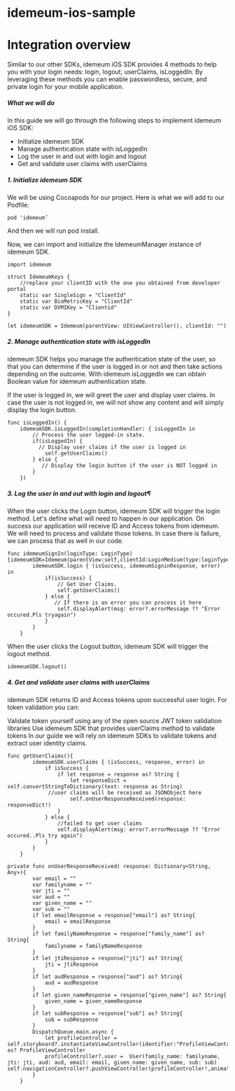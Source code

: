 # idemeum-ios-sample

# Integration overview

Similar to our other SDKs, idemeum iOS SDK provides 4 methods to help you with your login needs: login, logout, userClaims, isLoggedIn. By leveraging these methods you can enable passwordless, secure, and private login for your mobile application.

##### What we will do

In this guide we will go through the following steps to implement idemeum iOS SDK:

- Initialize idemeum SDK
- Manage authentication state with isLoggedIn
- Log the user in and out with login and logout
- Get and validate user claims with userClaims

##### 1. Initialize idemeum SDK
We will be using Cocoapods for our project. Here is what we will add to our Podfile:

`pod 'idemeum’`

And then we will run pod install.

Now, we can import and initialize the IdemeumManager instance of idemeum SDK.


    import idemeum
    
    struct IdemeumKeys {
        //replace your clientID with the one you obtained from developer portal
        static var SingleSign = "ClientId"
        static var BioMetricKey = "ClientId"
        static var DVMIKey = "Clientid"
    }
    
    let idemeumSDK = Idemeum(parentView: UIViewController(), clientId: "")


##### 2. Manage authentication state with isLoggedIn
idemeum SDK helps you manage the authentication state of the user, so that you can determine if the user is logged in or not and then take actions depending on the outcome. With idemeum isLoggedIn we can obtain Boolean value for idemeum authentication state.

If the user is logged in, we will greet the user and display user claims.
In case the user is not logged in, we will not show any content and will simply display the login button.

    func isLoggedIn() {
        idemeumSDK.isLoggedIn(completionHandler: { isLoggedIn in
            // Process the user logged-in state.
            if(isLoggedIn) {
              // Display user claims if the user is logged in
                self.getUserClaims()
            } else {
               // Display the login button if the user is NOT logged in
            }
        })
##### 3. Log the user in and out with login and logout¶
When the user clicks the Login button, idemeum SDK will trigger the login method. Let's define what will need to happen in our application. On success our application will receive ID and Access tokens from idemeum. We will need to process and validate those tokens. In case there is failure, we can process that as well in our code.


    func idemeumSignIn(loginType: LoginType) {idemeumSDK=Idemeum(parentView:self,clientId:LoginMedium(type:loginType).key)
            idemeumSDK.login { (isSuccess, idemeumSigninResponse, error) in
                if(isSuccess) {
                    // Get User Claims.
                    self.getUserClaims()
                } else {
                   // If there is an error you can process it here
                    self.displayAlert(msg: error?.errorMessage ?? "Error occured.Pls tryagain")
                }
            }
        }
When the user clicks the Logout button, idemeum SDK will trigger the logout method.

`idemeumSDK.logout()`

##### 4. Get and validate user claims with userClaims
idemeum SDK returns ID and Access tokens upon successful user login. For token validation you can:

Validate token yourself using any of the open source JWT token validation libraries
Use idemeum SDK that provides userClaims method to validate tokens
In our guide we will rely on idemeum SDKs to validate tokens and extract user identity claims.


    func getUserClaims(){
            idemeumSDK.userClaims { (isSuccess, response, error) in
                if isSuccess {
                    if let response = response as? String {
                        let responseDict = self.convertStringToDictionary(text: response as String)
                 //user claims will be received as JSONObject here
                        self.onUserResponseReceived(response: responseDict!)
                    }
                } else {
                    //failed to get user claims
                    self.displayAlert(msg: error?.errorMessage ?? "Error occured..Pls try again")
                }
            }
        }

    private func onUserResponseReceived( response: Dictionary<String, Any>){
            var email = ""
            var familyname = ""
            var jti = ""
            var aud = ""
            var given_name = ""
            var sub = ""
            if let emailResponse = response["email"] as? String{
                email = emailResponse
            }
            if let familyNameResponse = response["family_name"] as? String{
                familyname = familyNameResponse
            }
            if let jtiResponse = response["jti"] as? String{
                jti = jtiResponse
            }
            if let audResponse = response["aud"] as? String{
                aud = audResponse
            }
            if let given_nameResponse = response["given_name"] as? String{
                given_name = given_nameResponse
            }
            if let subResponse = response["sub"] as? String{
                sub = subResponse
            }
            DispatchQueue.main.async {
                let profileController = self.storyboard?.instantiateViewController(identifier:"ProfileViewController") as? ProfileViewController
                profileController?.user =  User(family_name: familyname, jti: jti, aud: aud, email: email, given_name: given_name, sub: sub)           self.navigationController?.pushViewController(profileController!,animated:true)
            }
        }

